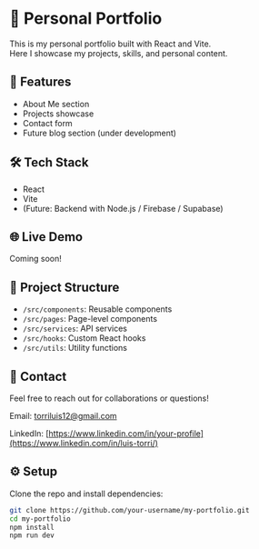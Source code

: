 # 🎨 Personal Portfolio

This is my personal portfolio built with React and Vite.  
Here I showcase my projects, skills, and personal content.

## 🚀 Features

- About Me section
- Projects showcase
- Contact form
- Future blog section (under development)

## 🛠 Tech Stack

- React
- Vite
- (Future: Backend with Node.js / Firebase / Supabase)

## 🌐 Live Demo

Coming soon!

## 📂 Project Structure

- `/src/components`: Reusable components
- `/src/pages`: Page-level components
- `/src/services`: API services
- `/src/hooks`: Custom React hooks
- `/src/utils`: Utility functions

## 📩 Contact

Feel free to reach out for collaborations or questions!

Email: torriluis12@gmail.com

LinkedIn: [https://www.linkedin.com/in/your-profile](https://www.linkedin.com/in/luis-torri/)

## ⚙ Setup

Clone the repo and install dependencies:

```bash
git clone https://github.com/your-username/my-portfolio.git
cd my-portfolio
npm install
npm run dev

